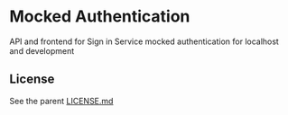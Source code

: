 # Mocked Authentication

API and frontend for Sign in Service mocked authentication for localhost and development

## License

See the parent [LICENSE.md](../../LICENSE.md)

